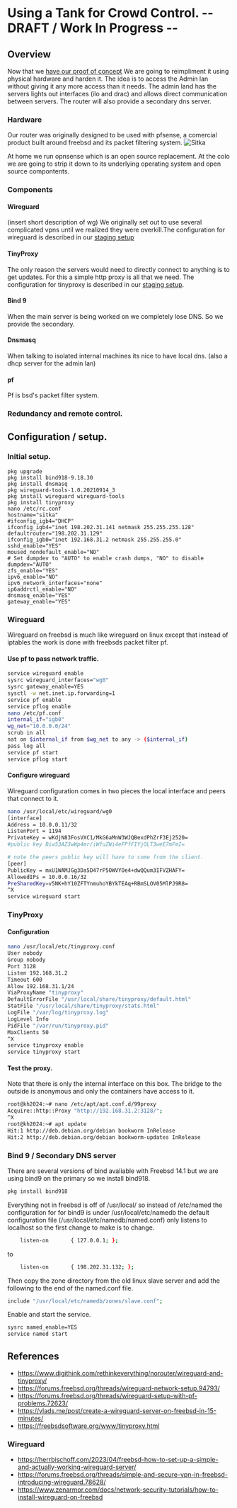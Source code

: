 # Using a Tank for Crowd Control. -- DRAFT / Work In Progress --

## Overview

Now that we [have our proof of concept](https://www.digithink.com/rethinkeverything/norouter/wireguard-and-tinyproxy/) We are going to reimpliment it using physical hardware and harden it. The idea is to access the Admin lan without giving it any more access than it needs. The admin land has the servers lights out interfaces (ilo and drac) and allows direct communication between servers. The router will also provide a secondary dns server. 

### Hardware

Our router was originally designed to be used with pfsense, a comercial product built around freebsd and its packet filtering system.
![Sitka](./images/sitka.jpeg)

At home we run opnsense which is an open source replacement. At the colo we are going to strip it down to its underlying operating system and open source compontents.


### Components

#### Wireguard

(insert short description of wg) We originally set out to use several complicated vpns until we realized they were overkill.The configuration for wireguard is described in our [staging setup](https://www.digithink.com/rethinkeverything/norouter/wireguard-and-tinyproxy/)

#### TinyProxy

The only reason the servers would need to directly connect to anything is to get updates. For this a simple http proxy is all that we need. The configuration for tinyproxy is described in our [staging setup](https://www.digithink.com/rethinkeverything/norouter/wireguard-and-tinyproxy/).


#### Bind 9

When the main server is being worked on we completely lose DNS. So we provide the secondary. 

#### Dnsmasq

When talking to isolated internal machines its nice to have local dns. (also a dhcp server for the admin lan)

#### pf

Pf is bsd's packet filter system.

### Redundancy and remote control.

## Configuration / setup.

### Initial setup.

```
pkg upgrade
pkg install bind918-9.18.30
pkg install dnsmasq
pkg wireguard-tools-1.0.20210914_3
pkg install wireguard wireguard-tools
pkg install tinyproxy
nano /etc/rc.conf
hostname="sitka"
#ifconfig_igb4="DHCP"
ifconfig_igb4="inet 198.202.31.141 netmask 255.255.255.128"
defaultrouter="198.202.31.129"
ifconfig_igb0="inet 192.168.31.2 netmask 255.255.255.0"
sshd_enable="YES"
moused_nondefault_enable="NO"
# Set dumpdev to "AUTO" to enable crash dumps, "NO" to disable
dumpdev="AUTO"
zfs_enable="YES"
ipv6_enable="NO"
ipv6_network_interfaces="none"
ip6addrctl_enable="NO"
dnsmasq_enable="YES"
gateway_enable="YES"
```

### Wireguard

Wireguard on freebsd is much like wireguard on linux except that instead of iptables the work is done with freebsds packet filter pf.
#### Use pf to pass network traffic.

```sh
service wireguard enable
sysrc wireguard_interfaces="wg0"
sysrc gateway_enable=YES
sysctl -w net.inet.ip.forwarding=1
service pf enable
service pflog enable
nano /etc/pf.conf
internal_if="igb0"
wg_net="10.0.0.0/24"
scrub in all
nat on $internal_if from $wg_net to any -> ($internal_if)
pass log all
service pf start
service pflog start
```

#### Configure wireguard 

Wireguard configuration comes in two pieces the local interface and peers that connect to it. 

```sh
nano /usr/local/etc/wireguard/wg0
[interface]
Address = 10.0.0.11/32
ListenPort = 1194
PrivateKey = wKdjN83FosVXC1/MkG6aMnW3WJQBexdPhZrF3Ej2520=
#public key Biw53AZ3wWp4mr/iWfuZWi4eFPfFIYjOLT3weE7mFmI=

# note the peers public key will have to come from the client.
[peer]
PublicKey = mxU1WAMJGg3Da5D47rP5OWVYOe4+dwQQum3IFVZHAFY=
AllowedIPs = 10.0.0.16/32
PreSharedKey=v5NK+hY10ZFTYnmuhoYBYkTEAq+RBmSLOV05MlPJ9R8=
^X
service wireguard start
```

### TinyProxy

#### Configuration

```sh
nano /usr/local/etc/tinyproxy.conf
User nobody
Group nobody
Port 3128
Listen 192.168.31.2
Timeout 600
Allow 192.168.31.1/24
ViaProxyName "tinyproxy"
DefaultErrorFile "/usr/local/share/tinyproxy/default.html"
StatFile "/usr/local/share/tinyproxy/stats.html"
LogFile "/var/log/tinyproxy.log"
LogLevel Info
PidFile "/var/run/tinyproxy.pid"
MaxClients 50
^X
service tinyproxy enable
service tinyproxy start
```

#### Test the proxy.
Note that there is only the internal interface on this box. The bridge to the outside is anonymous and only the containers have access to it.
```sh
root@kh2024:~# nano /etc/apt/apt.conf.d/99proxy
Acquire::http::Proxy "http://192.168.31.2:3128/";
^X 
root@kh2024:~# apt update
Hit:1 http://deb.debian.org/debian bookworm InRelease
Hit:2 http://deb.debian.org/debian bookworm-updates InRelease
```

### Bind 9 / Secondary DNS server

There are several versions of bind avaliable with Freebsd 14.1 but we are using bind9 on the primary so we install bind918.

```sh
pkg install bind918
```

Everything not in freebsd is off of /usr/local/ so instead of /etc/named the configuration for for bind9 is under /usr/local/etc/namedb the default configuration file (/usr/local/etc/namedb/named.conf) only listens to localhost so the first change to make is to change.

```sh
    listen-on       { 127.0.0.1; };
```
to 
```sh
    listen-on       { 198.202.31.132; };
```

Then copy the zone directory from the old linux slave server and add the following to the end of the named.conf file. 

```sh
include "/usr/local/etc/namedb/zones/slave.conf";
```

Enable and start the service.

```sh
sysrc named_enable=YES
service named start
```

## References

- https://www.digithink.com/rethinkeverything/norouter/wireguard-and-tinyproxy/
- https://forums.freebsd.org/threads/wireguard-network-setup.94793/
- https://forums.freebsd.org/threads/wireguard-setup-with-pf-problems.72623/
- https://vlads.me/post/create-a-wireguard-server-on-freebsd-in-15-minutes/
- https://freebsdsoftware.org/www/tinyproxy.html

### Wireguard
- https://herrbischoff.com/2023/04/freebsd-how-to-set-up-a-simple-and-actually-working-wireguard-server/
- https://forums.freebsd.org/threads/simple-and-secure-vpn-in-freebsd-introducing-wireguard.78628/
- https://www.zenarmor.com/docs/network-security-tutorials/how-to-install-wireguard-on-freebsd